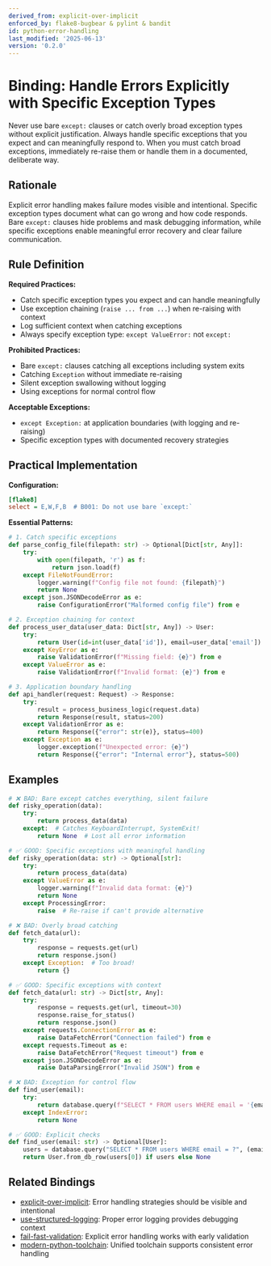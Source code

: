 ```yaml
---
derived_from: explicit-over-implicit
enforced_by: flake8-bugbear & pylint & bandit
id: python-error-handling
last_modified: '2025-06-13'
version: '0.2.0'
---
```

# Binding: Handle Errors Explicitly with Specific Exception Types

Never use bare `except:` clauses or catch overly broad exception types without explicit justification. Always handle specific exceptions that you expect and can meaningfully respond to. When you must catch broad exceptions, immediately re-raise them or handle them in a documented, deliberate way.

## Rationale

Explicit error handling makes failure modes visible and intentional. Specific exception types document what can go wrong and how code responds. Bare `except:` clauses hide problems and mask debugging information, while specific exceptions enable meaningful error recovery and clear failure communication.

## Rule Definition

**Required Practices:**
- Catch specific exception types you expect and can handle meaningfully
- Use exception chaining (`raise ... from ...`) when re-raising with context
- Log sufficient context when catching exceptions
- Always specify exception type: `except ValueError:` not `except:`

**Prohibited Practices:**
- Bare `except:` clauses catching all exceptions including system exits
- Catching `Exception` without immediate re-raising
- Silent exception swallowing without logging
- Using exceptions for normal control flow

**Acceptable Exceptions:**
- `except Exception:` at application boundaries (with logging and re-raising)
- Specific exception types with documented recovery strategies

## Practical Implementation

**Configuration:**
```ini
[flake8]
select = E,W,F,B  # B001: Do not use bare `except:`
```

**Essential Patterns:**
```python
# 1. Catch specific exceptions
def parse_config_file(filepath: str) -> Optional[Dict[str, Any]]:
    try:
        with open(filepath, 'r') as f:
            return json.load(f)
    except FileNotFoundError:
        logger.warning(f"Config file not found: {filepath}")
        return None
    except json.JSONDecodeError as e:
        raise ConfigurationError("Malformed config file") from e

# 2. Exception chaining for context
def process_user_data(user_data: Dict[str, Any]) -> User:
    try:
        return User(id=int(user_data['id']), email=user_data['email'])
    except KeyError as e:
        raise ValidationError(f"Missing field: {e}") from e
    except ValueError as e:
        raise ValidationError(f"Invalid format: {e}") from e

# 3. Application boundary handling
def api_handler(request: Request) -> Response:
    try:
        result = process_business_logic(request.data)
        return Response(result, status=200)
    except ValidationError as e:
        return Response({"error": str(e)}, status=400)
    except Exception as e:
        logger.exception(f"Unexpected error: {e}")
        return Response({"error": "Internal error"}, status=500)
```

## Examples

```python
# ❌ BAD: Bare except catches everything, silent failure
def risky_operation(data):
    try:
        return process_data(data)
    except:  # Catches KeyboardInterrupt, SystemExit!
        return None  # Lost all error information

# ✅ GOOD: Specific exceptions with meaningful handling
def risky_operation(data: str) -> Optional[str]:
    try:
        return process_data(data)
    except ValueError as e:
        logger.warning(f"Invalid data format: {e}")
        return None
    except ProcessingError:
        raise  # Re-raise if can't provide alternative

# ❌ BAD: Overly broad catching
def fetch_data(url):
    try:
        response = requests.get(url)
        return response.json()
    except Exception:  # Too broad!
        return {}

# ✅ GOOD: Specific exceptions with context
def fetch_data(url: str) -> Dict[str, Any]:
    try:
        response = requests.get(url, timeout=30)
        response.raise_for_status()
        return response.json()
    except requests.ConnectionError as e:
        raise DataFetchError("Connection failed") from e
    except requests.Timeout as e:
        raise DataFetchError("Request timeout") from e
    except json.JSONDecodeError as e:
        raise DataParsingError("Invalid JSON") from e

# ❌ BAD: Exception for control flow
def find_user(email):
    try:
        return database.query(f"SELECT * FROM users WHERE email = '{email}'")[0]
    except IndexError:
        return None

# ✅ GOOD: Explicit checks
def find_user(email: str) -> Optional[User]:
    users = database.query("SELECT * FROM users WHERE email = ?", (email,))
    return User.from_db_row(users[0]) if users else None
```

## Related Bindings

- [explicit-over-implicit](../../../tenets/explicit-over-implicit.md): Error handling strategies should be visible and intentional
- [use-structured-logging](../../core/use-structured-logging.md): Proper error logging provides debugging context
- [fail-fast-validation](../../core/fail-fast-validation.md): Explicit error handling works with early validation
- [modern-python-toolchain](modern-python-toolchain.md): Unified toolchain supports consistent error handling
